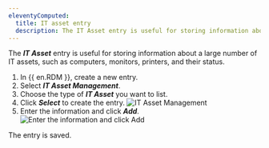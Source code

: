 ```yaml
---
eleventyComputed:
  title: IT asset entry
  description: The IT Asset entry is useful for storing information about a large number of IT assets, such as computers, monitors, printers, and their status.
---
```


The ***IT Asset*** entry is useful for storing information about a large number of IT assets, such as computers, monitors, printers, and their status.

1. In {{ en.RDM }}, create a new entry.
1. Select ***IT Asset Management***.
1. Choose the type of ***IT Asset*** you want to list. 
1. Click ***Select*** to create the entry.
![IT Asset Management](https://webdevolutions.blob.core.windows.net/docs/en/kb/KB6149.png)  
1. Enter the information and click ***Add***.
![Enter the information and click Add](https://webdevolutions.blob.core.windows.net/docs/en/kb/KB6150.png)  

The entry is saved. 